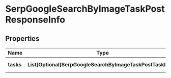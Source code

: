 # SerpGoogleSearchByImageTaskPostResponseInfo


## Properties

| Name | Type | Description | Notes |
|------------ | ------------- | ------------- | -------------|
**tasks** | **List[Optional[SerpGoogleSearchByImageTaskPostTaskInfo]]** | array of tasks |[optional]|